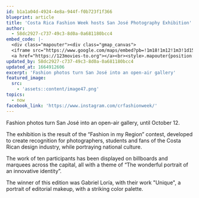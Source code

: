 ```yaml
---
id: b1a1a04d-4924-4e8a-944f-f0b723f1f366
blueprint: article
title: 'Costa Rica Fashion Week hosts San José Photography Exhibition'
author:
  - 58dc2927-c737-49c3-8d0a-0a681180bcc4
embed_code: |-
  <div class="mapouter"><div class="gmap_canvas">
  <iframe src="https://www.google.com/maps/embed?pb=!1m18!1m12!1m3!1d15719.940513508422!2d-84.07586531610258!3d9.935194986885397!2m3!1f0!2f0!3f0!3m2!1i1024!2i768!4f13.1!3m3!1m2!1s0x8fa0e37cf7b60551%3A0x5c438d0964fd971d!2sAntigua%20Aduana!5e0!3m2!1ses!2sus!4v1663956201691!5m2!1ses!2sus" width="400" height="300" style="border:0;" allowfullscreen="" loading="lazy" referrerpolicy="no-referrer-when-downgrade"></iframe>
  <a href="https://123movies-to.org"></a><br><style>.mapouter{position:relative;text-align:right;height:500px;width:1200px;}</style><style>.gmap_canvas {overflow:hidden;background:none!important;height:500px;width:1200px;}</style></div></div>
updated_by: 58dc2927-c737-49c3-8d0a-0a681180bcc4
updated_at: 1664912606
excerpt: 'Fashion photos turn San José into an open-air gallery'
featured_image:
  src:
    - 'assets::content/image47.png'
topics:
  - now
facebook_link: 'https://www.instagram.com/crfashionweek/'
---
```

Fashion photos turn San José into an open-air gallery, until October 12.

The exhibition is the result of the “Fashion in my Region” contest, developed to create recognition for photographers, students and fans of the Costa Rican design industry, while portraying national culture. 

The work of ten participants has been displayed on billboards and marquees across the capital, all with  a theme of “The wonderful portrait of an innovative identity”. 

The winner of this edition was Gabriel Loría, with their work "Unique", a portrait of editorial makeup, with a striking color palette.